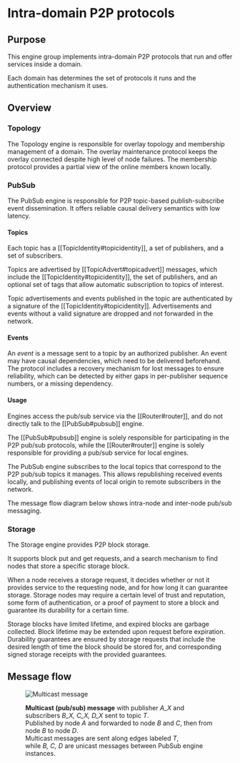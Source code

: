 # Intra-domain P2P protocols

## Purpose

<!-- ANCHOR: purpose -->
This engine group implements intra-domain P2P protocols that run and offer services inside a domain.

Each domain has determines the set of protocols it runs
and the authentication mechanism it uses.
<!-- ANCHOR_END: purpose -->

## Overview

<div class="v2">

### Topology

The Topology engine is responsible for overlay topology and membership management of a domain.
The overlay maintenance protocol keeps the overlay connected despite high level of node failures.
The membership protocol provides a partial view of the online members known locally.

</div>

### PubSub

The PubSub engine is responsible for P2P topic-based publish-subscribe event dissemination.
It offers reliable causal delivery semantics with low latency.

#### Topics

Each topic has a [[TopicIdentity#topicidentity]], a set of publishers, and a set of subscribers.

Topics are advertised by [[TopicAdvert#topicadvert]] messages,
which include the [[TopicIdentity#topicidentity]], the set of publishers,
and an optional set of tags that allow automatic subscription to topics of interest.

Topic advertisements and events published in the topic
are authenticated by a signature of the [[TopicIdentity#topicidentity]].
Advertisements and events without a valid signature are dropped and not forwarded in the network.

#### Events

An *event* is a message sent to a topic by an authorized publisher.
An event may have causal dependencies, which need to be delivered beforehand.
The protocol includes a recovery mechanism for lost messages to ensure reliability,
which can be detected by either gaps in per-publisher sequence numbers,
or a missing dependency.

#### Usage

Engines access the pub/sub service via the [[Router#router]],
and do not directly talk to the [[PubSub#pubsub]] engine.

The [[PubSub#pubsub]] engine is solely responsible for participating in the P2P pub/sub protocols,
while the [[Router#router]] engine is solely responsible for providing a pub/sub service for local engines.

The PubSub engine subscribes to the local topics that correspond to the P2P pub/sub topics it manages.
This allows republishing received events locally, and publishing events of local origin to remote subscribers in the network.

The message flow diagram below shows intra-node and inter-node pub/sub messaging.

### Storage

The Storage engine provides P2P block storage.

It supports block put and get requests,
and a search mechanism to find nodes that store a specific storage block.

When a node receives a storage request,
it decides whether or not it provides service to the requesting node,
and for how long it can guarantee storage.
Storage nodes may require a certain level of trust and reputation,
some form of authentication, or a proof of payment
to store a block and guarantee its durability for a certain time.

Storage blocks have limited lifetime, and expired blocks are garbage collected.
Block lifetime may be extended upon request before expiration.
Durability guarantees are ensured by storage requests that include the desired length of time the block should be stored for,
and corresponding signed storage receipts with the provided guarantees.

## Message flow

<!-- Diagram illustrating message flows between engines -->

<figure class="invertable wide img-max">

![Multicast message](multicast.dot.svg)

<!-- ANCHOR: fig-multicast-caption -->
<figcaption>

**Multicast (pub/sub) message** with publisher *A_X* and subscribers *B_X, C_X, D_X* sent to topic *T*.  
Published by node *A* and forwarded to node *B* and *C*, then from node *B* to node *D*.  
Multicast messages are sent along edges labeled *T*,  
while *B, C, D* are unicast messages between PubSub engine instances.

</figcaption>
<!-- ANCHOR_END: fig-multicast-caption -->

</figure>
